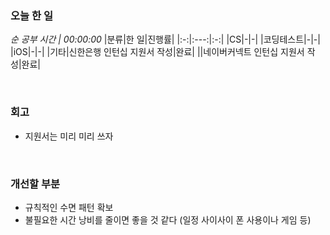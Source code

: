 ### 오늘 한 일
_순 공부 시간 | 00:00:00_
|분류|한 일|진행률|
|:-:|:---:|:-:|
|CS|-|-|
|코딩테스트|-|-|
|iOS|-|-|
|기타|신한은행 인턴십 지원서 작성|완료|
||네이버커넥트 인턴십 지원서 작성|완료|

<br>

### 회고
- 지원서는 미리 미리 쓰자

<br>

### 개선할 부분
- 규칙적인 수면 패턴 확보
- 불필요한 시간 낭비를 줄이면 좋을 것 같다 (일정 사이사이 폰 사용이나 게임 등)
